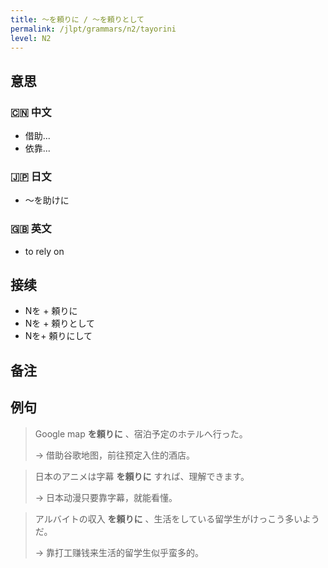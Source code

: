```yaml
---
title: 〜を頼りに / 〜を頼りとして
permalink: /jlpt/grammars/n2/tayorini
level: N2
---
```


## 意思

### 🇨🇳 中文

- 借助...
- 依靠...

### 🇯🇵 日文

- 〜を助けに

### 🇬🇧 英文

- to rely on

## 接续

- Nを + 頼りに
- Nを + 頼りとして
- Nを+ 頼りにして

## 备注


## 例句

> Google map **を頼りに** 、宿泊予定のホテルへ行った。
>
> → 借助谷歌地图，前往预定入住的酒店。

> 日本のアニメは字幕 **を頼りに** すれば、理解できます。
>
> → 日本动漫只要靠字幕，就能看懂。

> アルバイトの収入 **を頼りに** 、生活をしている留学生がけっこう多いようだ。
>
> → 靠打工赚钱来生活的留学生似乎蛮多的。

